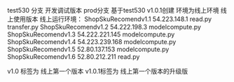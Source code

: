 test530 分支  开发调试版本
prod分支  基于test530  v1.0.1创建 环境为线上环境
   线上使用版本
   线上运行环境：
            ShopSkuRecomendv1.1 54.223.148.1   read.py transfer.py
            ShopSkuRecomendv1.2 54.222.198.3   modelcompute.py
            ShopSkuRecomendv1.3 54.222.221.145 modelcompute.py
            ShopSkuRecomendv1.4 54.223.239.168 modelcompute.py
            ShopSkuRecomendv1.5 52.80.137.153  modelcompute.py
            ShopSkuRecomendv1.6 52.80.212.211  read.py

v1.0 标签为 线上第一个版本
v1.0.1标签为 线上第一个版本的升级版
